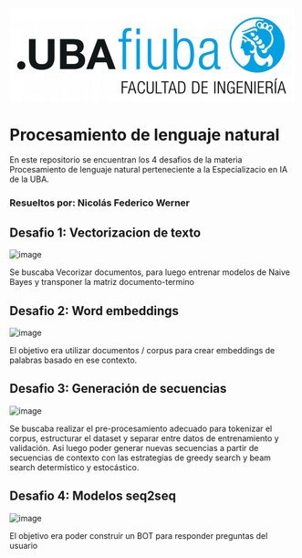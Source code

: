 <img src="https://github.com/hernancontigiani/ceia_memorias_especializacion/raw/master/Figures/logoFIUBA.jpg" width="500" align="center">


# Procesamiento de lenguaje natural
En este repositorio se encuentran los 4 desafios de la materia Procesamiento de lenguaje natural perteneciente a la Especializacio en IA de la UBA.

### Resueltos por: Nicolás Federico Werner

## Desafio 1: Vectorizacion de texto
<img width="390" alt="image" src="https://github.com/user-attachments/assets/055affb7-8d7e-4c9b-8ec0-522471b0cbc2" />

Se buscaba Vecorizar documentos, para luego entrenar modelos de Naive Bayes y transponer la matriz documento-termino

## Desafio 2: Word embeddings
<img width="256" alt="image" src="https://github.com/user-attachments/assets/f99348c6-3298-4478-b1c4-fd7654b9614c" />

El objetivo era utilizar documentos / corpus para crear embeddings de palabras basado en ese contexto.

## Desafio 3: Generación de secuencias
<img width="377" alt="image" src="https://github.com/user-attachments/assets/d0f0dfb9-db9d-46f7-8f0c-7a0eafaac7fa" />

Se buscaba realizar el pre-procesamiento adecuado para tokenizar el corpus, estructurar el dataset y separar entre datos de entrenamiento y validación. Asi luego poder generar nuevas secuencias a partir de secuencias de contexto con las estrategias de greedy search y beam search determístico y estocástico.

## Desafio 4: Modelos seq2seq
<img width="173" alt="image" src="https://github.com/user-attachments/assets/3de0a163-d634-4775-b077-119a24fd2f50" />

El objetivo era poder construir un BOT para responder preguntas del usuario
